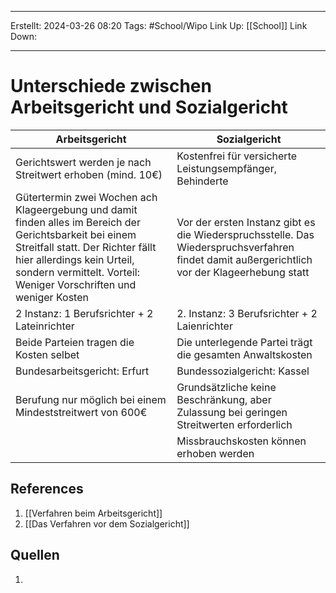 
--- 
Erstellt: 2024-03-26    08:20 
Tags: #School/Wipo 
Link Up: [[School]]
Link Down:

--- 

# Unterschiede zwischen Arbeitsgericht und Sozialgericht

| Arbeitsgericht                                                                                                                                                                                                                                  | Sozialgericht                                                                                                                                |
| ----------------------------------------------------------------------------------------------------------------------------------------------------------------------------------------------------------------------------------------------- | -------------------------------------------------------------------------------------------------------------------------------------------- |
| Gerichtswert werden je nach Streitwert erhoben (mind. 10€)                                                                                                                                                                                      | Kostenfrei für versicherte Leistungsempfänger, Behinderte                                                                                    |
| Gütertermin zwei Wochen ach Klageergebung und damit finden alles im Bereich der Gerichtsbarkeit bei einem Streitfall statt. Der Richter fällt hier allerdings kein Urteil, sondern vermittelt. Vorteil: Weniger Vorschriften und weniger Kosten | Vor der ersten Instanz gibt es die Wiederspruchsstelle. Das Wiederspruchsverfahren findet damit außergerichtlich vor der Klageerhebung statt |
| 2 Instanz: 1 Berufsrichter + 2 Lateinrichter                                                                                                                                                                                                    | 2. Instanz: 3 Berufsrichter + 2 Laienrichter                                                                                                 |
| Beide Parteien tragen die Kosten selbet                                                                                                                                                                                                         | Die unterlegende Partei trägt die gesamten Anwaltskosten                                                                                     |
| Bundesarbeitsgericht: Erfurt                                                                                                                                                                                                                    | Bundessozialgericht: Kassel                                                                                                                  |
| Berufung nur möglich bei einem Mindeststreitwert von 600€                                                                                                                                                                                       | Grundsätzliche keine Beschränkung, aber Zulassung bei geringen Streitwerten erforderlich                                                     |
|                                                                                                                                                                                                                                                 | Missbrauchskosten können erhoben werden                                                                                                      |



## References
1. [[Verfahren beim Arbeitsgericht]]
2. [[Das Verfahren vor dem Sozialgericht]]

## Quellen
1. 